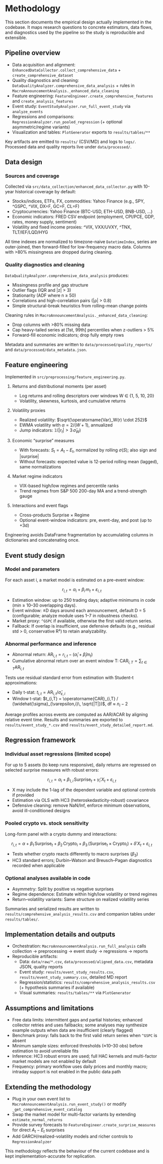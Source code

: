 # Methodology

This section documents the empirical design actually implemented in the codebase. It maps research questions to concrete estimators, data flows, and diagnostics used by the pipeline so the study is reproducible and extensible.

## Pipeline overview

- Data acquisition and alignment: `EnhancedDataCollector.collect_comprehensive_data` + `create_comprehensive_dataset`
- Quality diagnostics and cleaning: `DataQualityAnalyzer.comprehensive_data_analysis` + rules in `MacroAnnouncementAnalysis._enhanced_data_cleaning`
- Feature engineering: `FeatureEngineer.create_comprehensive_features` and `create_analysis_features`
- Event study: `EventStudyAnalyzer.run_full_event_study` via `analyze_events`
- Regressions and comparisons: `RegressionAnalyzer.run_pooled_regression` (+ optional asymmetric/regime variants)
- Visualization and tables: `PlotGenerator` exports to `results/tables/**`

Key artifacts are emitted to `results/` (CSV/MD) and logs to `logs/`. Processed data and quality reports live under `data/processed/`.

## Data design

### Sources and coverage

Collected via `src/data_collection/enhanced_data_collector.py` with 10-year historical coverage by default:

- Stocks/indices, ETFs, FX, commodities: Yahoo Finance (e.g., SPY, ^GSPC, ^VIX, DX=F, GC=F, CL=F)
- Cryptocurrencies: Yahoo Finance (BTC-USD, ETH-USD, BNB-USD, …)
- Economic indicators: FRED CSV endpoint (employment, CPI/PCE, GDP, rates, money supply, sentiment)
- Volatility and fixed income proxies: ^VIX, VXX/UVXY, ^TNX, TLT/IEF/LQD/HYG

All time indexes are normalized to timezone-naive `DatetimeIndex`, series are outer-joined, then forward-filled for low-frequency macro data. Columns with >80% missingness are dropped during cleaning.

### Quality diagnostics and cleaning

`DataQualityAnalyzer.comprehensive_data_analysis` produces:

- Missingness profile and gap structure
- Outlier flags (IQR and |z| > 3)
- Stationarity (ADF where n ≥ 50)
- Correlations and high-correlation pairs (|ρ| > 0.8)
- Simple structural-break heuristics from rolling-mean change points

Cleaning rules in `MacroAnnouncementAnalysis._enhanced_data_cleaning`:

- Drop columns with >80% missing data
- Cap heavy-tailed series at [1st, 99th] percentiles when z-outliers > 5%
- Forward-fill economic indicators; drop fully empty rows

Metadata and summaries are written to `data/processed/quality_reports/` and `data/processed/data_metadata.json`.

## Feature engineering

Implemented in `src/preprocessing/feature_engineering.py`.

1) Returns and distributional moments (per asset)
	- Log returns and rolling descriptors over windows W ∈ {1, 5, 10, 20}
	- Volatility, skewness, kurtosis, and cumulative returns

2) Volatility proxies
	- Realized volatility: $\sqrt{\operatorname{Var}_W(r) \cdot 252}$
	- EWMA volatility with $\alpha = 2/(W+1)$, annualized
	- Jump indicators: $\mathbb{1}(|r_t| > 3\,\hat{\sigma}_W)$

3) Economic “surprise” measures
	- With forecasts: $S_t = A_t - E_t$, normalized by rolling $\sigma(S)$; also sign and |surprise|
	- Without forecasts: expected value is 12-period rolling mean (lagged), same normalizations

4) Market regime indicators
	- VIX-based high/low regimes and percentile ranks
	- Trend regimes from S&P 500 200-day MA and a trend-strength gauge

5) Interactions and event flags
	- Cross-products Surprise × Regime
	- Optional event-window indicators: pre, event-day, and post (up to +3d)

Engineering avoids DataFrame fragmentation by accumulating columns in dictionaries and concatenating once.

## Event study design

### Model and parameters

For each asset i, a market model is estimated on a pre-event window:

$$ r_{i,t} = \alpha_i + \beta_i\, m_t + \varepsilon_{i,t} $$

- Estimation window: up to 250 trading days; adaptive minimums in code (min ≥ 10–30 overlapping days).
- Event window: ±D days around each announcement, default D = 5 (configurable; analyze module uses 1–7 in robustness checks).
- Market proxy: `^GSPC` if available, otherwise the first valid return series.
- Fallback: If overlap is insufficient, use defensive defaults (e.g., residual std > 0, conservative R²) to retain analyzability.

### Abnormal performance and inference

- Abnormal return: $\operatorname{AR}_{i,t} = r_{i,t} - (\hat{\alpha}_i + \hat{\beta}_i m_t)$
- Cumulative abnormal return over an event window T: $\operatorname{CAR}_{i,T} = \sum_{t\in T} \operatorname{AR}_{i,t}$

Tests use residual standard error from estimation with Student-t approximations:

- Daily t-stat: $t_{i,t} = \operatorname{AR}_{i,t} / \widehat{\sigma}_{\varepsilon,i}$
- Window t-stat: $t_{i,T} = \operatorname{CAR}_{i,T} / (\widehat{\sigma}_{\varepsilon,i}\, \sqrt{|T|})$, df ≈ $n_i-2$

Average profiles across events are computed as AAR/ACAR by aligning relative event time. Results and summaries are exported to `results/event_study_*.csv` and `results/event_study_detailed_report.md`.

## Regression framework

### Individual asset regressions (limited scope)

For up to 5 assets (to keep runs responsive), daily returns are regressed on selected surprise measures with robust errors:

$$ r_{i,t} = \alpha_i + \beta_{1,i}\,\text{Surprise}_t + \gamma_i' X_t + \varepsilon_{i,t} $$

- X may include the 1-lag of the dependent variable and optional controls if provided
- Estimation via OLS with HC3 (heteroskedasticity-robust) covariance
- Defensive cleaning: remove NaN/Inf, enforce minimum observations, avoid ill-conditioned designs

### Pooled crypto vs. stock sensitivity

Long-form panel with a crypto dummy and interactions:

$$ r_{i,t} = \alpha + \beta_1\,\text{Surprise}_t + \beta_2\,\text{Crypto}_i + \beta_3\,(\text{Surprise}_t\times\text{Crypto}_i) + \delta' X_t + \varepsilon_{i,t} $$

- Tests whether crypto reacts differently to macro surprises ($\beta_3$)
- HC3 standard errors; Durbin–Watson and Breusch–Pagan diagnostics recorded when applicable

### Optional analyses available in code

- Asymmetry: Split by positive vs negative surprises
- Regime dependence: Estimate within high/low volatility or trend regimes
- Return–volatility variants: Same structure on realized volatility series

Summaries and serialized results are written to `results/comprehensive_analysis_results.csv` and companion tables under `results/tables/`.

## Implementation details and outputs

- Orchestration: `MacroAnnouncementAnalysis.run_full_analysis` calls collection → preprocessing → event study → regressions → reports
- Reproducible artifacts:
  - Data: `data/raw/*.csv`, `data/processed/aligned_data.csv`, metadata JSON, quality reports
  - Event study: `results/event_study_results.csv`, `results/event_study_summary.csv`, detailed MD report
  - Regression/statistics: `results/comprehensive_analysis_results.csv` (+ hypothesis summaries if available)
  - Visual summaries: `results/tables/**` via `PlotGenerator`

## Assumptions and limitations

- Free data limits: intermittent gaps and partial histories; enhanced collector retries and uses fallbacks; some analyses may synthesize example outputs when data are insufficient (clearly flagged)
- Benchmark proxy: falls back to the first valid return series when `^GSPC` is absent
- Minimum sample sizes: enforced thresholds (≈10–30 obs) before estimation to avoid unreliable fits
- Inference: HC3 robust errors are used; full HAC kernels and multi-factor market models are not enabled by default
- Frequency: primary workflow uses daily prices and monthly macro; intraday support is not enabled in the public data path

## Extending the methodology

- Plug in your own event list to `MacroAnnouncementAnalysis.run_event_study()` or modify `_get_comprehensive_event_catalog`
- Swap the market model for multi-factor variants by extending `estimate_normal_returns`
- Provide survey forecasts to `FeatureEngineer.create_surprise_measures` for direct $A_t - E_t$ surprises
- Add GARCH/realized-volatility models and richer controls to `RegressionAnalyzer`

This methodology reflects the behaviour of the current codebase and is kept implementation-accurate for replication.
